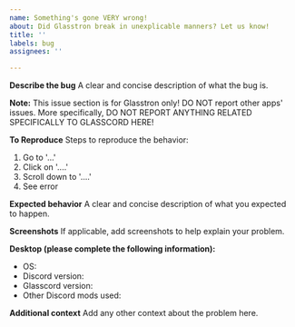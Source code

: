 ```yaml
---
name: Something's gone VERY wrong!
about: Did Glasstron break in unexplicable manners? Let us know!
title: ''
labels: bug
assignees: ''

---
```


**Describe the bug**
A clear and concise description of what the bug is.

**Note:** This issue section is for Glasstron only!
DO NOT report other apps' issues.
More specifically, DO NOT REPORT ANYTHING RELATED SPECIFICALLY TO GLASSCORD HERE!

**To Reproduce**
Steps to reproduce the behavior:
1. Go to '...'
2. Click on '....'
3. Scroll down to '....'
4. See error

**Expected behavior**
A clear and concise description of what you expected to happen.

**Screenshots**
If applicable, add screenshots to help explain your problem.

**Desktop (please complete the following information):**
 - OS:
 - Discord version:
 - Glasscord version:
 - Other Discord mods used:

**Additional context**
Add any other context about the problem here.
